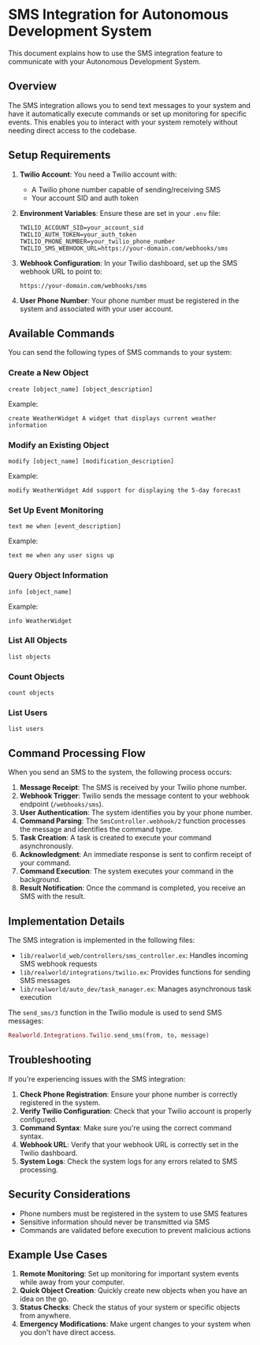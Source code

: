 # SMS Integration for Autonomous Development System

This document explains how to use the SMS integration feature to communicate with your Autonomous Development System.

## Overview

The SMS integration allows you to send text messages to your system and have it automatically execute commands or set up monitoring for specific events. This enables you to interact with your system remotely without needing direct access to the codebase.

## Setup Requirements

1. **Twilio Account**: You need a Twilio account with:
   - A Twilio phone number capable of sending/receiving SMS
   - Your account SID and auth token

2. **Environment Variables**: Ensure these are set in your `.env` file:
   ```
   TWILIO_ACCOUNT_SID=your_account_sid
   TWILIO_AUTH_TOKEN=your_auth_token
   TWILIO_PHONE_NUMBER=your_twilio_phone_number
   TWILIO_SMS_WEBHOOK_URL=https://your-domain.com/webhooks/sms
   ```

3. **Webhook Configuration**: In your Twilio dashboard, set up the SMS webhook URL to point to:
   ```
   https://your-domain.com/webhooks/sms
   ```

4. **User Phone Number**: Your phone number must be registered in the system and associated with your user account.

## Available Commands

You can send the following types of SMS commands to your system:

### Create a New Object

```
create [object_name] [object_description]
```

Example:
```
create WeatherWidget A widget that displays current weather information
```

### Modify an Existing Object

```
modify [object_name] [modification_description]
```

Example:
```
modify WeatherWidget Add support for displaying the 5-day forecast
```

### Set Up Event Monitoring

```
text me when [event_description]
```

Example:
```
text me when any user signs up
```

### Query Object Information

```
info [object_name]
```

Example:
```
info WeatherWidget
```

### List All Objects

```
list objects
```

### Count Objects

```
count objects
```

### List Users

```
list users
```

## Command Processing Flow

When you send an SMS to the system, the following process occurs:

1. **Message Receipt**: The SMS is received by your Twilio phone number.
2. **Webhook Trigger**: Twilio sends the message content to your webhook endpoint (`/webhooks/sms`).
3. **User Authentication**: The system identifies you by your phone number.
4. **Command Parsing**: The `SmsController.webhook/2` function processes the message and identifies the command type.
5. **Task Creation**: A task is created to execute your command asynchronously.
6. **Acknowledgment**: An immediate response is sent to confirm receipt of your command.
7. **Command Execution**: The system executes your command in the background.
8. **Result Notification**: Once the command is completed, you receive an SMS with the result.

## Implementation Details

The SMS integration is implemented in the following files:

- `lib/realworld_web/controllers/sms_controller.ex`: Handles incoming SMS webhook requests
- `lib/realworld/integrations/twilio.ex`: Provides functions for sending SMS messages
- `lib/realworld/auto_dev/task_manager.ex`: Manages asynchronous task execution

The `send_sms/3` function in the Twilio module is used to send SMS messages:

```elixir
Realworld.Integrations.Twilio.send_sms(from, to, message)
```

## Troubleshooting

If you're experiencing issues with the SMS integration:

1. **Check Phone Registration**: Ensure your phone number is correctly registered in the system.
2. **Verify Twilio Configuration**: Check that your Twilio account is properly configured.
3. **Command Syntax**: Make sure you're using the correct command syntax.
4. **Webhook URL**: Verify that your webhook URL is correctly set in the Twilio dashboard.
5. **System Logs**: Check the system logs for any errors related to SMS processing.

## Security Considerations

- Phone numbers must be registered in the system to use SMS features
- Sensitive information should never be transmitted via SMS
- Commands are validated before execution to prevent malicious actions

## Example Use Cases

1. **Remote Monitoring**: Set up monitoring for important system events while away from your computer.
2. **Quick Object Creation**: Quickly create new objects when you have an idea on the go.
3. **Status Checks**: Check the status of your system or specific objects from anywhere.
4. **Emergency Modifications**: Make urgent changes to your system when you don't have direct access.
